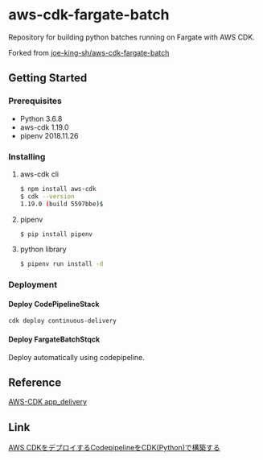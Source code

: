 # aws-cdk-fargate-batch
Repository for building python batches running on Fargate with AWS CDK. 

Forked from [joe-king-sh/aws-cdk-fargate-batch](https://github.com/joe-king-sh/aws-cdk-fargate-batch)

## Getting Started

### Prerequisites

- Python 3.6.8
- aws-cdk 1.19.0
- pipenv 2018.11.26

### Installing

1. aws-cdk cli
    
    ```bash
    $ npm install aws-cdk
    $ cdk --version
    1.19.0 (build 5597bbe)$ 
    ```

2. pipenv

    ```bash
    $ pip install pipenv
    ```

3. python library

    ```bash
    $ pipenv run install -d
    ```

### Deployment

#### Deploy CodePipelineStack

```bash
cdk deploy continuous-delivery
```
#### Deploy FargateBatchStqck

Deploy automatically using codepipeline.

## Reference
[AWS-CDK app_delivery](https://docs.aws.amazon.com/cdk/api/latest/python/aws_cdk.app_delivery.README.html)

## Link
[AWS CDKをデプロイするCodepipelineをCDK(Python)で構築する](https://qiita.com/joe-king-sh/items/fbd6e185632adf75a1a3)
